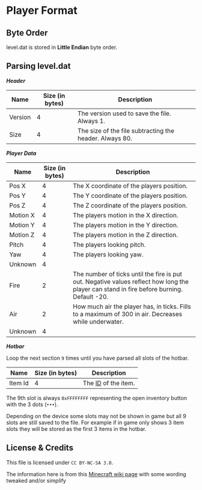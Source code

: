# Player Format

## Byte Order

level.dat is stored in **Little Endian** byte order.

## Parsing level.dat

***Header***

| Name | Size (in bytes) | Description |
|------|-----------------|-------------|
| Version | 4 | The version used to save the file. Always 1. |
| Size | 4 | The size of the file subtracting the header. Always 80. |

***Player Data***

| Name | Size (in bytes) | Description |
|------|-----------------|-------------|
| Pos X | 4 | The X coordinate of the players position. |
| Pos Y | 4 | The Y coordinate of the players position. |
| Pos Z | 4 | The Z coordinate of the players position. |
| Motion X | 4 | The players motion in the X direction. |
| Motion Y | 4 | The players motion in the Y direction. |
| Motion Z | 4 | The players motion in the Z direction. |
| Pitch | 4 | The players looking pitch. |
| Yaw | 4 | The players looking yaw. |
| Unknown | 4 | |
| Fire | 2 | The number of ticks until the fire is put out. Negative values reflect how long the player can stand in fire before burning. Default -20. |
| Air | 2 | How much air the player has, in ticks. Fills to a maximum of 300 in air. Decreases while underwater. |
| Unknown | 4 | |

***Hotbar***

Loop the next section `9` times until you have parsed all slots of the hotbar.

| Name | Size (in bytes) | Description |
|------|-----------------|-------------|
| Item Id | 4 | The [ID](https://minecraft.wiki/w/Pocket_Edition_data_values_Pre-v0.2.0_alpha) of the item. |

The 9th slot is always `0xFFFFFFFF` representing the open inventory button with the 3 dots (`•••`).

Depending on the device some slots may not be shown in game but all 9 slots are still saved to the file. For example if in game only shows 3 item slots they will be stored as the first 3 items in the hotbar.

## License & Credits

This file is licensed under `CC BY-NC-SA 3.0`.

The information here is from this [Minecraft wiki page](https://minecraft.wiki/w/Bedrock_Edition_level_format/v0.1.0_alpha#player.dat) with some wording tweaked and/or simplify

